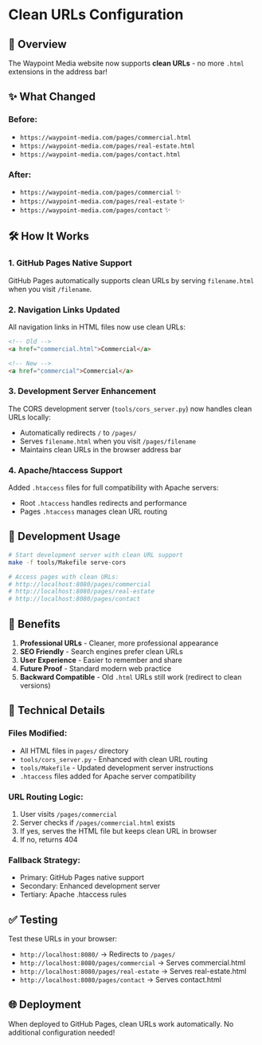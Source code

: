 # Clean URLs Configuration

## 🔗 Overview

The Waypoint Media website now supports **clean URLs** - no more `.html` extensions in the address bar!

## ✨ What Changed

### Before:

- `https://waypoint-media.com/pages/commercial.html`
- `https://waypoint-media.com/pages/real-estate.html`
- `https://waypoint-media.com/pages/contact.html`

### After:

- `https://waypoint-media.com/pages/commercial` ✨
- `https://waypoint-media.com/pages/real-estate` ✨
- `https://waypoint-media.com/pages/contact` ✨

## 🛠️ How It Works

### 1. GitHub Pages Native Support

GitHub Pages automatically supports clean URLs by serving `filename.html` when you visit `/filename`.

### 2. Navigation Links Updated

All navigation links in HTML files now use clean URLs:

```html
<!-- Old -->
<a href="commercial.html">Commercial</a>

<!-- New -->
<a href="commercial">Commercial</a>
```

### 3. Development Server Enhancement

The CORS development server (`tools/cors_server.py`) now handles clean URLs locally:

- Automatically redirects `/` to `/pages/`
- Serves `filename.html` when you visit `/pages/filename`
- Maintains clean URLs in the browser address bar

### 4. Apache/htaccess Support

Added `.htaccess` files for full compatibility with Apache servers:

- Root `.htaccess` handles redirects and performance
- Pages `.htaccess` manages clean URL routing

## 🚀 Development Usage

```bash
# Start development server with clean URL support
make -f tools/Makefile serve-cors

# Access pages with clean URLs:
# http://localhost:8080/pages/commercial
# http://localhost:8080/pages/real-estate
# http://localhost:8080/pages/contact
```

## 📱 Benefits

1. **Professional URLs** - Cleaner, more professional appearance
2. **SEO Friendly** - Search engines prefer clean URLs
3. **User Experience** - Easier to remember and share
4. **Future Proof** - Standard modern web practice
5. **Backward Compatible** - Old `.html` URLs still work (redirect to clean versions)

## 🔧 Technical Details

### Files Modified:

- All HTML files in `pages/` directory
- `tools/cors_server.py` - Enhanced with clean URL routing
- `tools/Makefile` - Updated development server instructions
- `.htaccess` files added for Apache server compatibility

### URL Routing Logic:

1. User visits `/pages/commercial`
2. Server checks if `/pages/commercial.html` exists
3. If yes, serves the HTML file but keeps clean URL in browser
4. If no, returns 404

### Fallback Strategy:

- Primary: GitHub Pages native support
- Secondary: Enhanced development server
- Tertiary: Apache .htaccess rules

## ✅ Testing

Test these URLs in your browser:

- `http://localhost:8080/` → Redirects to `/pages/`
- `http://localhost:8080/pages/commercial` → Serves commercial.html
- `http://localhost:8080/pages/real-estate` → Serves real-estate.html
- `http://localhost:8080/pages/contact` → Serves contact.html

## 🌐 Deployment

When deployed to GitHub Pages, clean URLs work automatically. No additional configuration needed!

